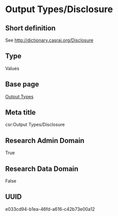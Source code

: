 # Output Types/Disclosure
## Short definition
See http://dictionary.casrai.org/Disclosure
## Type
Values
## Base page
[Output Types](../../Objects/Output%20Types.md)
## Meta title
csr:Output Types/Disclosure
## Research Admin Domain
True
## Research Data Domain
False
## UUID
e033cd94-b1ea-46fd-a616-c42b73e00a12
